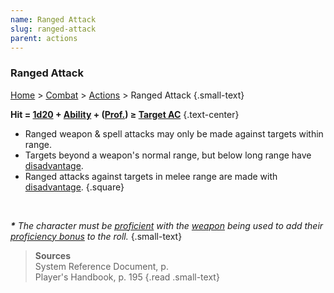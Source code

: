 ```yaml
---
name: Ranged Attack
slug: ranged-attack
parent: actions
---
```

### Ranged Attack
[Home](dm-operations-center) > [Combat](combat) > [Actions](actions) > Ranged Attack {.small-text}

**Hit = [1d20](/roll/1d20) + [Ability](ability-modifier) + ([Prof.](proficiency-bonus)) ≥ [Target AC](armor-class)** {.text-center}

- Ranged weapon & spell attacks may only be made against targets within range.
- Targets beyond a weapon's normal range, but below long range have [disadvantage](advantage-and-disadvantage).
- Ranged attacks against targets in melee range are made with [disadvantage](advantage-and-disadvantage).
{.square}

<br/>

***\*** The character must be [proficient](proficiency-bonus) with the [weapon](weapons) being used to add their [proficiency bonus](proficiency-bonus) to the roll.* {.small-text}

> **Sources** <br/>
> System Reference Document, p. <br/>
> Player's Handbook, p. 195
{.read .small-text}